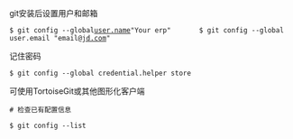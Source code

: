 git安装后设置用户和邮箱

`$ git config --global`[`user.name`](http://user.name/)`"Your erp"      
$ git config --global user.email "email@`[`jd.com`](http://jd.com/)`"`

记住密码

`$ git config --global credential.helper store`

可使用TortoiseGit或其他图形化客户端

`# 检查已有配置信息`

  


`$ git config --list`

